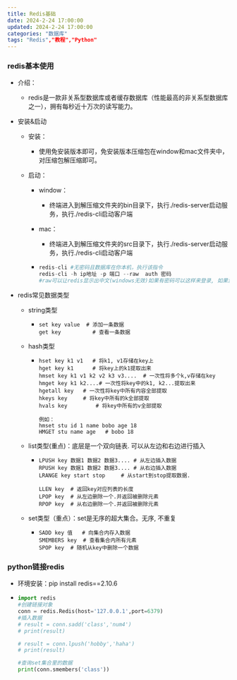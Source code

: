 ```yaml
---
title: Redis基础
date: 2024-2-24 17:00:00
updated: 2024-2-24 17:00:00
categories: "数据库"
tags: "Redis","教程","Python"
---
```


### redis基本使用

- 介绍：
  - redis是一款非关系型数据库或者缓存数据库（性能最高的非关系型数据库之一），拥有每秒近十万次的读写能力。

- 安装&启动

  - 安装：

    - 使用免安装版本即可，免安装版本压缩包在window和mac文件夹中，对压缩包解压缩即可。

  - 启动：

    - window：

      - 终端进入到解压缩文件夹的bin目录下，执行./redis-server启动服务，执行./redis-cli启动客户端

    - mac：

      - 终端进入到解压缩文件夹的src目录下，执行./redis-server启动服务，执行./redis-cli启动客户端

    - ```python
      redis-cli #无密码且数据库在你本机，执行该指令
      redis-cli -h ip地址 -p 端口 --raw  auth 密码   
      #raw可以让redis显示出中文(windows无效)如果有密码可以这样来登录, 如果没有,不用这一步
      ```

- redis常见数据类型

  - string类型

    - ```
      set key value  # 添加一条数据
      get key		   # 查看一条数据
      ```

  - hash类型

    - ```
      hset key k1 v1   # 将k1, v1存储在key上
      hget key k1      # 将key上的k1提取出来
      hmset key k1 v1 k2 v2 k3 v3....  # 一次性将多个k,v存储在key
      hmget key k1 k2....# 一次性将key中的k1, k2...提取出来
      hgetall key 	# 一次性将key中所有内容全部提取
      hkeys key		# 将key中所有的k全部提取
      hvals key 		# 将key中所有的v全部提取
      
      例如：
      hmset stu id 1 name bobo age 18
      HMGET stu name age   # bobo 18
      ```

  - list类型(重点)：底层是一个双向链表. 可以从左边和右边进行插入

    - ```
      LPUSH key 数据1 数据2 数据3.... # 从左边插入数据
      RPUSH key 数据1 数据2 数据3.... # 从右边插入数据
      LRANGE key start stop     # 从start到stop提取数据. 
      
      LLEN key	# 返回key对应列表的长度
      LPOP key  # 从左边删除一个.并返回被删除元素
      RPOP key	# 从右边删除一个.并返回被删除元素
      ```

  - set类型（重点）：set是无序的超大集合。无序, 不重复

    - ```
      SADD key 值   # 向集合内存入数据
      SMEMBERS key  # 查看集合内所有元素
      SPOP key  # 随机从key中删除一个数据
      ```

### python链接redis

- 环境安装：pip install redis==2.10.6

- ```python
  import redis
  #创建链接对象
  conn = redis.Redis(host='127.0.0.1',port=6379)
  #插入数据
  # result = conn.sadd('class','num4')
  # print(result)
  
  # result = conn.lpush('hobby','haha')
  # print(result)
  
  #查询set集合里的数据
  print(conn.smembers('class'))
  ```

